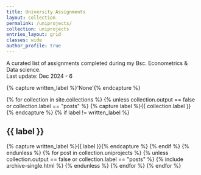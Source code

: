 ```yaml
---
title: University Assignments
layout: collection
permalink: /uniprojects/
collection: uniprojects
entries_layout: grid
classes: wide
author_profile: true
---
```



A curated list of assignments completed during my Bsc. Econometrics & Data science.\
Last update: Dec 2024 - 6

{% capture written_label %}'None'{% endcapture %}

{% for collection in site.collections %}
  {% unless collection.output == false or collection.label == "posts" %}
    {% capture label %}{{ collection.label }}{% endcapture %}
    {% if label != written_label %}
      <h2 id="{{ label | slugify }}" class="archive__subtitle">{{ label }}</h2>
      {% capture written_label %}{{ label }}{% endcapture %}
    {% endif %}
  {% endunless %}
  {% for post in collection.uniprojects %}
    {% unless collection.output == false or collection.label == "posts" %}
      {% include archive-single.html %}
    {% endunless %}
  {% endfor %}
{% endfor %}